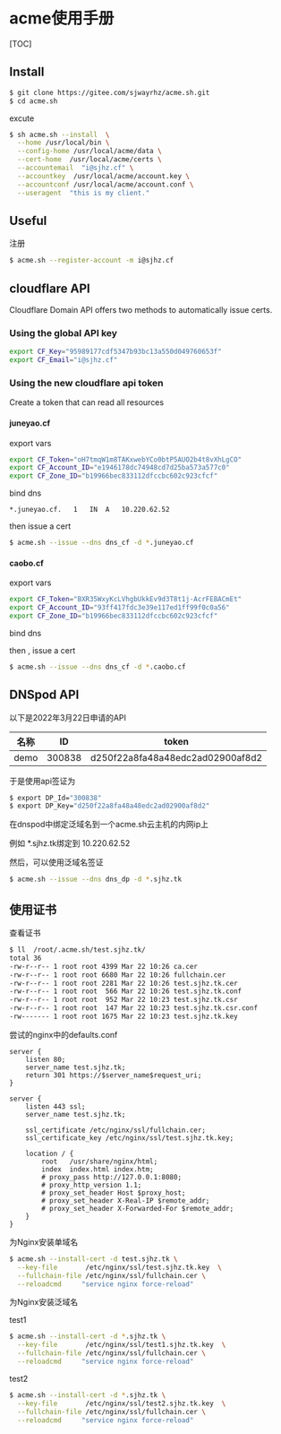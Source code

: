 # acme使用手册

[TOC]

## Install

```bash
$ git clone https://gitee.com/sjwayrhz/acme.sh.git
$ cd acme.sh
```

excute

```bash
$ sh acme.sh --install  \
  --home /usr/local/bin \
  --config-home /usr/local/acme/data \
  --cert-home  /usr/local/acme/certs \
  --accountemail  "i@sjhz.cf" \
  --accountkey  /usr/local/acme/account.key \
  --accountconf /usr/local/acme/account.conf \
  --useragent  "this is my client."
```

## Useful

注册

```bash
$ acme.sh --register-account -m i@sjhz.cf
```

## cloudflare API

Cloudflare Domain API offers two methods to automatically issue certs.

### Using the global API key

```bash
export CF_Key="95989177cdf5347b93bc13a550d049760653f"
export CF_Email="i@sjhz.cf"
```

### Using the new cloudflare api token

Create a token that can read all resources

#### juneyao.cf

export vars

```bash
export CF_Token="oH7tmqW1m8TAKxwebYCo0btP5AUO2b4t8vXhLgCO"
export CF_Account_ID="e1946178dc74948cd7d25ba573a577c0"
export CF_Zone_ID="b19966bec833112dfccbc602c923cfcf"
```

bind dns

```
*.juneyao.cf.	1	IN	A	10.220.62.52
```

then issue a cert

```bash
$ acme.sh --issue --dns dns_cf -d *.juneyao.cf
```

#### caobo.cf

export vars

```bash
export CF_Token="BXR35WxyKcLVhgbUkkEv9d3T8t1j-AcrFEBACmEt"
export CF_Account_ID="93ff417fdc3e39e117ed1ff99f0c0a56"
export CF_Zone_ID="b19966bec833112dfccbc602c923cfcf"
```

bind dns

then , issue a cert

```bash
$ acme.sh --issue --dns dns_cf -d *.caobo.cf
```



## DNSpod API

以下是2022年3月22日申请的API

| 名称 |   ID   |              token               |
| :--: | :----: | :------------------------------: |
| demo | 300838 | d250f22a8fa48a48edc2ad02900af8d2 |

于是使用api签证为

```bash
$ export DP_Id="300838"
$ export DP_Key="d250f22a8fa48a48edc2ad02900af8d2"
```

在dnspod中绑定泛域名到一个acme.sh云主机的内网ip上

例如 *.sjhz.tk绑定到 10.220.62.52

然后，可以使用泛域名签证

```bash
$ acme.sh --issue --dns dns_dp -d *.sjhz.tk
```

## 使用证书

查看证书

```bash
$ ll  /root/.acme.sh/test.sjhz.tk/
total 36
-rw-r--r-- 1 root root 4399 Mar 22 10:26 ca.cer
-rw-r--r-- 1 root root 6680 Mar 22 10:26 fullchain.cer
-rw-r--r-- 1 root root 2281 Mar 22 10:26 test.sjhz.tk.cer
-rw-r--r-- 1 root root  566 Mar 22 10:26 test.sjhz.tk.conf
-rw-r--r-- 1 root root  952 Mar 22 10:23 test.sjhz.tk.csr
-rw-r--r-- 1 root root  147 Mar 22 10:23 test.sjhz.tk.csr.conf
-rw------- 1 root root 1675 Mar 22 10:23 test.sjhz.tk.key
```

尝试的nginx中的defaults.conf

```nginx
server {
    listen 80;
    server_name test.sjhz.tk;
    return 301 https://$server_name$request_uri;
}

server {
    listen 443 ssl;
    server_name test.sjhz.tk;

    ssl_certificate /etc/nginx/ssl/fullchain.cer;
    ssl_certificate_key /etc/nginx/ssl/test.sjhz.tk.key;

    location / {
        root   /usr/share/nginx/html;
        index  index.html index.htm;
        # proxy_pass http://127.0.0.1:8080;
        # proxy_http_version 1.1;
        # proxy_set_header Host $proxy_host; 
        # proxy_set_header X-Real-IP $remote_addr; 
        # proxy_set_header X-Forwarded-For $remote_addr;      
    }
}
```

为Nginx安装单域名

```bash
$ acme.sh --install-cert -d test.sjhz.tk \
  --key-file       /etc/nginx/ssl/test.sjhz.tk.key  \
  --fullchain-file /etc/nginx/ssl/fullchain.cer \
  --reloadcmd     "service nginx force-reload"
```

为Nginx安装泛域名

test1

```bash
$ acme.sh --install-cert -d *.sjhz.tk \
  --key-file       /etc/nginx/ssl/test1.sjhz.tk.key  \
  --fullchain-file /etc/nginx/ssl/fullchain.cer \
  --reloadcmd     "service nginx force-reload"
```

test2

```bash
$ acme.sh --install-cert -d *.sjhz.tk \
  --key-file       /etc/nginx/ssl/test2.sjhz.tk.key  \
  --fullchain-file /etc/nginx/ssl/fullchain.cer \
  --reloadcmd     "service nginx force-reload"
```







